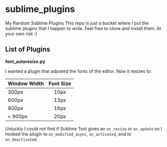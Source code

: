 sublime_plugins
===============
My Random Sublime Plugins
This repo is just a bucket where I put the sublime plugins that I happen to write.
Feel free to clone and install them.
At your own risk :)

List of Plugins
---

**font_autoresize.py**

I wanted a plugin that adjusted the fonts of the editor.
Now it resizes to:

| Window Width  | Font Size |
| ------------- |:---------:| 
|   300px      | 10px       | 
|   600px      | 13px       | 
|   900px      | 16px       |
| < 900px      | 20px       | 

Unluckly I could not find if Sublime Text gives an `on_resize` or
`on_update` so I hooked the plugin to `on_modified_async`, `on_activated`, 
and to `on_deactivated`.

